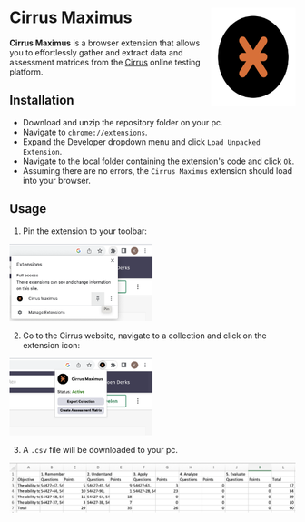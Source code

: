 # Cirrus Maximus <img src='https://github.com/koenderks/CirrusMaximus/raw/development/images/icon.svg' width='149' height='173' align='right'/>

**Cirrus Maximus** is a browser extension that allows you to effortlessly gather and extract data and assessment matrices from the [Cirrus](https://cirrusassessment.com) online testing platform.

## Installation

- Download and unzip the repository folder on your pc.
- Navigate to `chrome://extensions`.
- Expand the Developer dropdown menu and click `Load Unpacked Extension`.
- Navigate to the local folder containing the extension's code and click `Ok`.
- Assuming there are no errors, the `Cirrus Maximus` extension should load into your browser.

## Usage

1. Pin the extension to your toolbar:
<img src='https://github.com/koenderks/CirrusMaximus/raw/development/images/readme1.png' width = "50%"/>

2. Go to the Cirrus website, navigate to a collection and click on the extension icon:
<img src='https://github.com/koenderks/CirrusMaximus/raw/development/images/readme2.png' width = "50%"/>

3. A `.csv` file will be downloaded to your pc.
<img src='https://github.com/koenderks/CirrusMaximus/raw/development/images/readme3.png'/>
